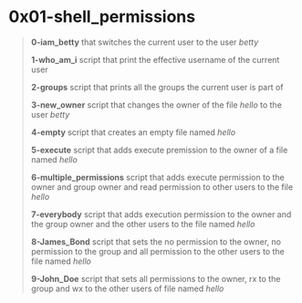 # 0x01-shell_permissions

> **0-iam_betty** that switches the current user to the user *betty*
>
> **1-who_am_i** script that print the effective username of the current user
>
> **2-groups** script that prints all the groups the current user is part of
>
> **3-new_owner** script that changes the owner of the file *hello* to the user *betty*
>
> **4-empty** script that creates an empty file named *hello*
>
> **5-execute** script that adds execute premission to the owner of a file named *hello*
>
> **6-multiple_permissions** script that adds execute permission to the owner and group owner and read permission to other users to the file *hello*
>
> **7-everybody** script that adds execution permission to the owner and the group owner and the other users to the file named *hello*
>
> **8-James_Bond** script that sets the no permission to the owner, no permission to the group and all permission to the other users to the file named *hello*
> 
> **9-John_Doe** script that sets all permissions to the owner, rx to the group and wx to the other users of file named *hello*
>
> 

